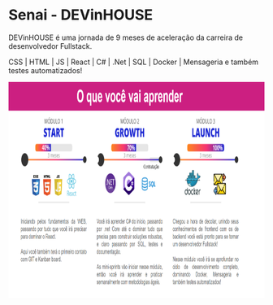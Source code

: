 # Senai - DEVinHOUSE
DEVinHOUSE é uma jornada de 9 meses de aceleração da carreira de desenvolvedor Fullstack.

 CSS | HTML | JS | React | C# | .Net | SQL | Docker | Mensageria e também testes automatizados!

<img src="./github/tecnologias.png" alt="tecnologias abordadas no curso" height="425">